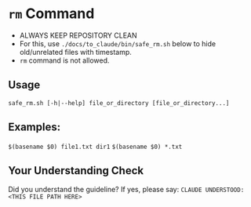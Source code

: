 <!-- ---
!-- Timestamp: 2025-05-21 00:32:33
!-- Author: ywatanabe
!-- File: /home/ywatanabe/.claude/to_claude/guidelines/guidelines-command-rm.md
!-- --- -->

# `rm` Command
- ALWAYS KEEP REPOSITORY CLEAN
- For this, use `./docs/to_claude/bin/safe_rm.sh` below to hide old/unrelated files with timestamp.
- `rm` command is not allowed. 

## Usage
`safe_rm.sh [-h|--help] file_or_directory [file_or_directory...]`

## Examples:
`$(basename $0) file1.txt dir1`
`$(basename $0) *.txt`

## Your Understanding Check
Did you understand the guideline? If yes, please say:
`CLAUDE UNDERSTOOD: <THIS FILE PATH HERE>`

<!-- EOF -->